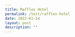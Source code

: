 ```yaml
---
title: Raffles Hotel
permalink: /test/raffles-hotel
date: 2022-01-14
layout: post
description: ""
---
```

